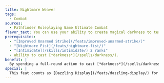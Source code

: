 ```yaml
---
title: Nightmare Weaver
tags:
  - Combat
sources:
  - Pathfinder Roleplaying Game Ultimate Combat
flavor_text: You can use your ability to create magical darkness to terrorize enemies.
prerequisites:
  - "[Improved Unarmed Strike](/feats/improved-unarmed-strike/)"
  - "[Nightmare Fist](/feats/nightmare-fist/)"
  - "[Intimidate](/skills/intimidate/) 2 ranks"
  - ability to cast [*darkness*](/spells/darkness/).
benefit: |
  By spending a full-round action to cast [*darkness*](/spells/darkness/), you can also make [Intimidate](/skills/intimidate/) checks to demoralize all foes in the spell's initial area.
special: |
  This feat counts as [Dazzling Display](/feats/dazzling-display/) for purposes of qualifying for [Deadly Stroke](/feats/deadly-stroke/) and [Shatter Defenses](/feats/shatter-defenses/).
---
```


